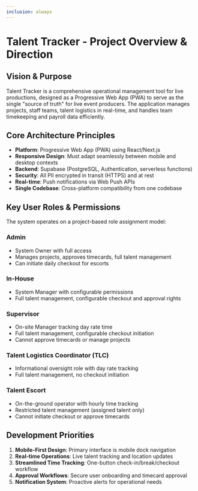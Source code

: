 ```yaml
---
inclusion: always
---
```


# Talent Tracker - Project Overview & Direction

## Vision & Purpose
Talent Tracker is a comprehensive operational management tool for live productions, designed as a Progressive Web App (PWA) to serve as the single "source of truth" for live event producers. The application manages projects, staff teams, talent logistics in real-time, and handles team timekeeping and payroll data efficiently.

## Core Architecture Principles
- **Platform**: Progressive Web App (PWA) using React/Next.js
- **Responsive Design**: Must adapt seamlessly between mobile and desktop contexts
- **Backend**: Supabase (PostgreSQL, Authentication, serverless functions)
- **Security**: All PII encrypted in transit (HTTPS) and at rest
- **Real-time**: Push notifications via Web Push APIs
- **Single Codebase**: Cross-platform compatibility from one codebase

## Key User Roles & Permissions
The system operates on a project-based role assignment model:

### Admin
- System Owner with full access
- Manages projects, approves timecards, full talent management
- Can initiate daily checkout for escorts

### In-House
- System Manager with configurable permissions
- Full talent management, configurable checkout and approval rights

### Supervisor
- On-site Manager tracking day rate time
- Full talent management, configurable checkout initiation
- Cannot approve timecards or manage projects

### Talent Logistics Coordinator (TLC)
- Informational oversight role with day rate tracking
- Full talent management, no checkout initiation

### Talent Escort
- On-the-ground operator with hourly time tracking
- Restricted talent management (assigned talent only)
- Cannot initiate checkout or approve timecards

## Development Priorities
1. **Mobile-First Design**: Primary interface is mobile dock navigation
2. **Real-time Operations**: Live talent tracking and location updates
3. **Streamlined Time Tracking**: One-button check-in/break/checkout workflow
4. **Approval Workflows**: Secure user onboarding and timecard approval
5. **Notification System**: Proactive alerts for operational needs